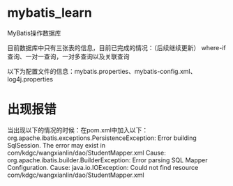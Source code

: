 # mybatis_learn
MyBatis操作数据库

目前数据库中只有三张表的信息，目前已完成的情况：（后续继续更新）
where-if查询、一对一查询，一对多查询以及关联查询

以下为配置文件的信息：mybatis.properties、mybatis-config.xml、log4j.properties

# 出现报错
当出现以下的情况的时候：在pom.xml中加入以下：
org.apache.ibatis.exceptions.PersistenceException: 
Error building SqlSession.
The error may exist in com/kdgc/wangxianlin/dao/StudentMapper.xml
Cause: org.apache.ibatis.builder.BuilderException: Error parsing SQL Mapper Configuration. Cause: java.io.IOException: Could not find resource com/kdgc/wangxianlin/dao/StudentMapper.xml
